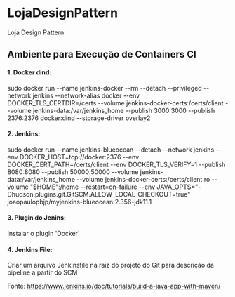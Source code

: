 # LojaDesignPattern
Loja Design Pattern
## Ambiente para Execução de Containers CI

#### 1. Docker dind: 
sudo docker run --name jenkins-docker --rm --detach   --privileged --network jenkins --network-alias docker   --env DOCKER_TLS_CERTDIR=/certs   --volume jenkins-docker-certs:/certs/client   --volume jenkins-data:/var/jenkins_home   --publish 3000:3000 --publish 2376:2376   docker:dind --storage-driver overlay2

#### 2. Jenkins:
sudo docker run --name jenkins-blueocean --detach   --network jenkins --env DOCKER_HOST=tcp://docker:2376   --env DOCKER_CERT_PATH=/certs/client --env DOCKER_TLS_VERIFY=1   --publish 8080:8080 --publish 50000:50000   --volume jenkins-data:/var/jenkins_home   --volume jenkins-docker-certs:/certs/client:ro   --volume "$HOME":/home   --restart=on-failure   --env JAVA_OPTS="-Dhudson.plugins.git.GitSCM.ALLOW_LOCAL_CHECKOUT=true"   joaopaulopbjp/myjenkins-blueocean:2.356-jdk11.1

#### 3. Plugin do Jenins:
Instalar o plugin 'Docker'

#### 4. Jenkins File:
Criar um arquivo Jenkinsfile na raiz do projeto do Git para descrição da pipeline a partir do SCM

Fonte: https://www.jenkins.io/doc/tutorials/build-a-java-app-with-maven/
